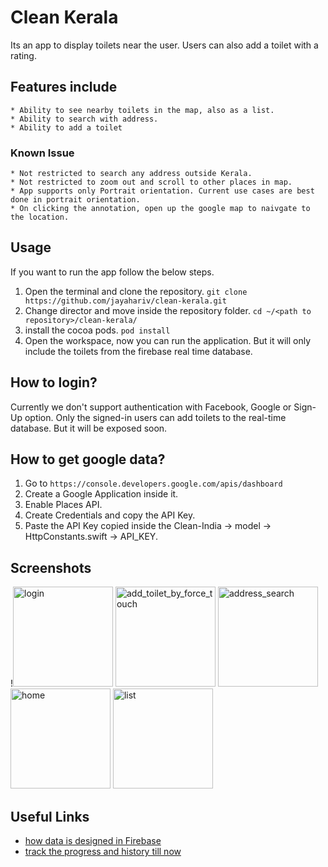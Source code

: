 # Clean Kerala

Its an app to display toilets near the user. Users can also add a toilet with a rating. 

## Features include
    * Ability to see nearby toilets in the map, also as a list. 
    * Ability to search with address.
    * Ability to add a toilet

### Known Issue
    * Not restricted to search any address outside Kerala.
    * Not restricted to zoom out and scroll to other places in map. 
    * App supports only Portrait orientation. Current use cases are best done in portrait orientation.  
    * On clicking the annotation, open up the google map to naivgate to the location. 
    
## Usage
If you want to run the app follow the below steps.
1. Open the terminal and clone the repository. `git clone https://github.com/jayahariv/clean-kerala.git`
2. Change director and move inside the repository folder. `cd ~/<path to repository>/clean-kerala/`
3. install the cocoa pods. `pod install`
4. Open the workspace, now you can run the application. But it will only include the toilets from the firebase real time database.


## How to login?
Currently we don't support authentication with Facebook, Google or Sign-Up option. Only the signed-in users can add toilets to the real-time database. But it will be exposed soon. 


## How to get google data?
1. Go to `https://console.developers.google.com/apis/dashboard`
2. Create a Google Application inside it. 
3. Enable Places API. 
4. Create Credentials and copy the API Key. 
5. Paste the API Key copied inside the Clean-India ->  model -> HttpConstants.swift -> API_KEY. 

## Screenshots
!<img width="160" alt="login" src="https://user-images.githubusercontent.com/10448770/43119379-01faa6c8-8ecb-11e8-9fc4-15a707fcb0bd.png">
<img width="160" alt="add_toilet_by_force_touch" src="https://user-images.githubusercontent.com/10448770/43119380-0211df3c-8ecb-11e8-9846-ec8818cc35f5.png">
<img width="160" alt="address_search" src="https://user-images.githubusercontent.com/10448770/43119381-026198a6-8ecb-11e8-865e-515cef25a1cf.png">
<img width="160" alt="home" src="https://user-images.githubusercontent.com/10448770/43119384-02d29466-8ecb-11e8-8e88-fff132cf572a.png">
<img width="160" alt="list" src="https://user-images.githubusercontent.com/10448770/43141191-2eeb2790-8f0a-11e8-835b-c6e526807666.png">


## Useful Links
* [how data is designed in Firebase](https://gist.github.com/jayahariv/afe7bad2368bf831ff22f658124fa0d5)
* [track the progress and history till now](https://github.com/jayahariv/udacity/tree/master/CleanIndia)

